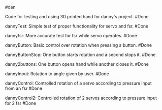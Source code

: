 #dan

Code for testing and using 3D printed hand for danny's project. #Done

dannyTest: Simple test of proper functionality for servo and fsr. #Done

dannyfsr: More accurate test for fsr while servo operates. #Done

dannyButton: Basic control over rotation when pressing a button. #Done

dannyButtonStop: One button starts rotation and a second stops it. #Done

danny2buttons: One button opens hand while another closes it. #Done

dannyInput: Rotation to angle given by user. #Done

dannyControl: Controlled rotation of a servo according to pressure input from an fsr #Done

dannyControl2: Controlled rotation of 2 servos according to pressure input for 2 fsr #Done
